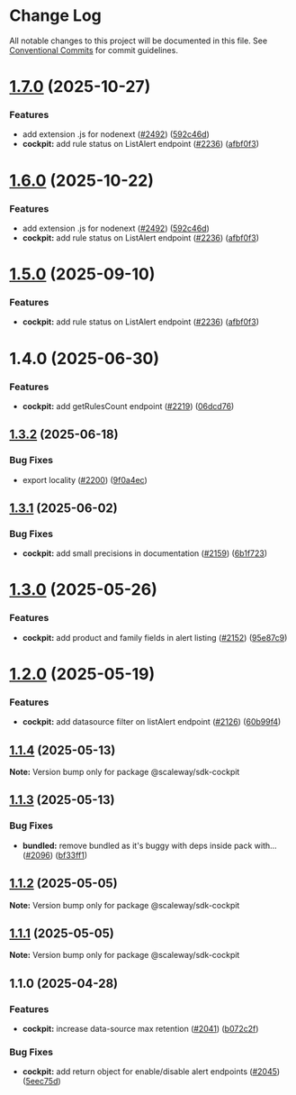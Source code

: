 # Change Log

All notable changes to this project will be documented in this file.
See [Conventional Commits](https://conventionalcommits.org) for commit guidelines.

# [1.7.0](https://github.com/scaleway/scaleway-sdk-js/compare/@scaleway/sdk-cockpit@1.4.0...@scaleway/sdk-cockpit@1.7.0) (2025-10-27)

### Features

- add extension .js for nodenext ([#2492](https://github.com/scaleway/scaleway-sdk-js/issues/2492)) ([592c46d](https://github.com/scaleway/scaleway-sdk-js/commit/592c46df916c5b8b35f26c13b626eee797970f5d))
- **cockpit:** add rule status on ListAlert endpoint ([#2236](https://github.com/scaleway/scaleway-sdk-js/issues/2236)) ([afbf0f3](https://github.com/scaleway/scaleway-sdk-js/commit/afbf0f3a11c97872af66e9948cf5f4bb1f49096a))

# [1.6.0](https://github.com/scaleway/scaleway-sdk-js/compare/@scaleway/sdk-cockpit@1.4.0...@scaleway/sdk-cockpit@1.6.0) (2025-10-22)

### Features

- add extension .js for nodenext ([#2492](https://github.com/scaleway/scaleway-sdk-js/issues/2492)) ([592c46d](https://github.com/scaleway/scaleway-sdk-js/commit/592c46df916c5b8b35f26c13b626eee797970f5d))
- **cockpit:** add rule status on ListAlert endpoint ([#2236](https://github.com/scaleway/scaleway-sdk-js/issues/2236)) ([afbf0f3](https://github.com/scaleway/scaleway-sdk-js/commit/afbf0f3a11c97872af66e9948cf5f4bb1f49096a))

# [1.5.0](https://github.com/scaleway/scaleway-sdk-js/compare/@scaleway/sdk-cockpit@1.4.0...@scaleway/sdk-cockpit@1.5.0) (2025-09-10)

### Features

- **cockpit:** add rule status on ListAlert endpoint ([#2236](https://github.com/scaleway/scaleway-sdk-js/issues/2236)) ([afbf0f3](https://github.com/scaleway/scaleway-sdk-js/commit/afbf0f3a11c97872af66e9948cf5f4bb1f49096a))

# 1.4.0 (2025-06-30)

### Features

- **cockpit:** add getRulesCount endpoint ([#2219](https://github.com/scaleway/scaleway-sdk-js/issues/2219)) ([06dcd76](https://github.com/scaleway/scaleway-sdk-js/commit/06dcd76aff6034d297e5268ca376078fcc9d466a))

## [1.3.2](https://github.com/scaleway/scaleway-sdk-js/compare/@scaleway/sdk-cockpit@1.3.1...@scaleway/sdk-cockpit@1.3.2) (2025-06-18)

### Bug Fixes

- export locality ([#2200](https://github.com/scaleway/scaleway-sdk-js/issues/2200)) ([9f0a4ec](https://github.com/scaleway/scaleway-sdk-js/commit/9f0a4ec19e377cd90c5829604467c09a2088a38c))

## [1.3.1](https://github.com/scaleway/scaleway-sdk-js/compare/@scaleway/sdk-cockpit@1.3.0...@scaleway/sdk-cockpit@1.3.1) (2025-06-02)

### Bug Fixes

- **cockpit:** add small precisions in documentation ([#2159](https://github.com/scaleway/scaleway-sdk-js/issues/2159)) ([6b1f723](https://github.com/scaleway/scaleway-sdk-js/commit/6b1f723bb4b6d157b3c8365055ef46c1006c8041))

# [1.3.0](https://github.com/scaleway/scaleway-sdk-js/compare/@scaleway/sdk-cockpit@1.2.0...@scaleway/sdk-cockpit@1.3.0) (2025-05-26)

### Features

- **cockpit:** add product and family fields in alert listing ([#2152](https://github.com/scaleway/scaleway-sdk-js/issues/2152)) ([95e87c9](https://github.com/scaleway/scaleway-sdk-js/commit/95e87c954e7af79b7fb06c1e5170e4b6a411738b))

# [1.2.0](https://github.com/scaleway/scaleway-sdk-js/compare/@scaleway/sdk-cockpit@1.1.4...@scaleway/sdk-cockpit@1.2.0) (2025-05-19)

### Features

- **cockpit:** add datasource filter on listAlert endpoint ([#2126](https://github.com/scaleway/scaleway-sdk-js/issues/2126)) ([60b99f4](https://github.com/scaleway/scaleway-sdk-js/commit/60b99f4291f9de145da77a8b578eb3358aa31c38))

## [1.1.4](https://github.com/scaleway/scaleway-sdk-js/compare/@scaleway/sdk-cockpit@1.1.3...@scaleway/sdk-cockpit@1.1.4) (2025-05-13)

**Note:** Version bump only for package @scaleway/sdk-cockpit

## [1.1.3](https://github.com/scaleway/scaleway-sdk-js/compare/@scaleway/sdk-cockpit@1.1.0...@scaleway/sdk-cockpit@1.1.3) (2025-05-13)

### Bug Fixes

- **bundled:** remove bundled as it's buggy with deps inside pack with… ([#2096](https://github.com/scaleway/scaleway-sdk-js/issues/2096)) ([bf33ff1](https://github.com/scaleway/scaleway-sdk-js/commit/bf33ff1f9cdd951add94817dac27239c86ef5437))

## [1.1.2](https://github.com/scaleway/scaleway-sdk-js/compare/@scaleway/sdk-cockpit@1.1.0...@scaleway/sdk-cockpit@1.1.2) (2025-05-05)

**Note:** Version bump only for package @scaleway/sdk-cockpit

## [1.1.1](https://github.com/scaleway/scaleway-sdk-js/compare/@scaleway/sdk-cockpit@1.1.0...@scaleway/sdk-cockpit@1.1.1) (2025-05-05)

**Note:** Version bump only for package @scaleway/sdk-cockpit

## 1.1.0 (2025-04-28)

### Features

- **cockpit:** increase data-source max retention ([#2041](https://github.com/scaleway/scaleway-sdk-js/issues/2041)) ([b072c2f](https://github.com/scaleway/scaleway-sdk-js/commit/b072c2f3eb5f1aa72d5e5f9b2c44039102269c9b))

### Bug Fixes

- **cockpit:** add return object for enable/disable alert endpoints ([#2045](https://github.com/scaleway/scaleway-sdk-js/issues/2045)) ([5eec75d](https://github.com/scaleway/scaleway-sdk-js/commit/5eec75d798fcfddb9e6264b85c90798779eb231e))
